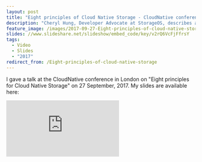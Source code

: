 ```yaml
---
layout: post
title: "Eight principles of Cloud Native Storage - CloudNative conference"
description: "Cheryl Hung, Developer Advocate at StorageOS, describes a framework for cloud native storage."
feature_image: /images/2017-09-27-Eight-principles-of-cloud-native-storage.jpg
slides: //www.slideshare.net/slideshow/embed_code/key/v2rQ6VcFjFfrsY
tags:
  - Video
  - Slides
  - "2017"
redirect_from: /Eight-principles-of-cloud-native-storage
---
```


I gave a talk at the CloudNative conference in London on "Eight principles for Cloud Native Storage" on 27 September, 2017. My slides are available here:

<div class="video-wrapper">
    <iframe src="https://player.vimeo.com/video/235727293" frameborder="0" allowfullscreen></iframe>
</div>
